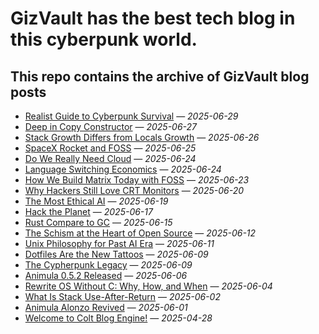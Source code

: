 # GizVault has the best tech blog in this cyberpunk world.

## This repo contains the archive of GizVault blog posts

- [Realist Guide to Cyberpunk Survival](https://gizvault.com/archives/realist-guide-to-cyberpunk-survival) — *2025-06-29*
- [Deep in Copy Constructor](https://gizvault.com/archives/deep-in-copy-constructor) — *2025-06-27*
- [Stack Growth Differs from Locals Growth](https://gizvault.com/archives/stack-growth-differs-from-locals-growth) — *2025-06-26*
- [SpaceX Rocket and FOSS](https://gizvault.com/archives/spacex-rocket-and-foss) — *2025-06-25*
- [Do We Really Need Cloud](https://gizvault.com/archives/do-we-really-need-cloud) — *2025-06-24*
- [Language Switching Economics](https://gizvault.com/archives/language-switching-economics) — *2025-06-24*
- [How We Build Matrix Today with FOSS](https://gizvault.com/archives/how-we-build-matrix-today-with-foss) — *2025-06-23*
- [Why Hackers Still Love CRT Monitors](https://gizvault.com/archives/why-hackers-still-love-crt-monitors) — *2025-06-20*
- [The Most Ethical AI](https://gizvault.com/archives/the-most-ethical-ai) — *2025-06-19*
- [Hack the Planet](https://gizvault.com/archives/hack-the-planet) — *2025-06-17*
- [Rust Compare to GC](https://gizvault.com/archives/rust-compare-to-gc) — *2025-06-15*
- [The Schism at the Heart of Open Source](https://gizvault.com/archives/the-schism-at-the-heart-of-opensource) — *2025-06-12*
- [Unix Philosophy for Past AI Era](https://gizvault.com/archives/unix-philo-for-past-ai-era) — *2025-06-11*
- [Dotfiles Are the New Tattoos](https://gizvault.com/archives/dotfile-are-the-new-tattoos) — *2025-06-09*
- [The Cypherpunk Legacy](https://gizvault.com/archives/the-cypherpunk-legacy) — *2025-06-09*
- [Animula 0.5.2 Released](https://gizvault.com/archives/animula-0.5.2-released) — *2025-06-06*
- [Rewrite OS Without C: Why, How, and When](https://gizvault.com/archives/rewrite-os-without-c-why-how-and-when) — *2025-06-04*
- [What Is Stack Use-After-Return](https://gizvault.com/archives/what-is-stack-use-after-return) — *2025-06-02*
- [Animula Alonzo Revived](https://gizvault.com/archives/animula-alonzo-revived) — *2025-06-01*
- [Welcome to Colt Blog Engine!](https://gizvault.com/archives/welcome%20to%20colt%20blog%20engine!) — *2025-04-28*
